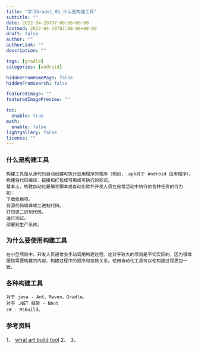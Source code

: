 ```yaml
---
title: "学习Gradel_01_什么是构建工具"
subtitle: ""
date: 2022-04-28T07:08:06+08:00
lastmod: 2022-04-28T07:08:06+08:00
draft: false
author: ""
authorLink: ""
description: ""

tags: [gradle]
categories: [android]

hiddenFromHomePage: false
hiddenFromSearch: false

featuredImage: ""
featuredImagePreview: ""

toc:
  enable: true
math:
  enable: false
lightgallery: false
license: ""
---
```

### 什么是构建工具

```
构建工具是从源代码自动创建可执行应用程序的程序（例如，.apk对于 Android 应用程序）。构建将代码编译、链接和打包成可用或可执行的形式。
基本上，构建自动化是编写脚本或自动化软件开发人员在日常活动中执行的各种任务的行为
如：
下载依赖项。
将源代码编译成二进制代码。
打包该二进制代码。
运行测试。
部署到生产系统。

```
### 为什么要使用构建工具
```
在小型项目中，开发人员通常会手动调用构建过程。这对于较大的项目是不切实际的，因为很难跟踪需要构建的内容、构建过程中的顺序和依赖关系。使用自动化工具可以使构建过程更加一致。
```
### 各种构建工具

```
对于 java - Ant、Maven、Gradle。
对于 .NET 框架 - NAnt
c# - MsBuild。
```





### 参考资料
1、 [what art build tool](https://stackoverflow.com/questions/7249871/what-is-a-build-tool)
2、[](https://en.wikipedia.org/wiki/Build_automation)
3、[](https://en.wikipedia.org/wiki/List_of_build_automation_software)
<!--more-->
